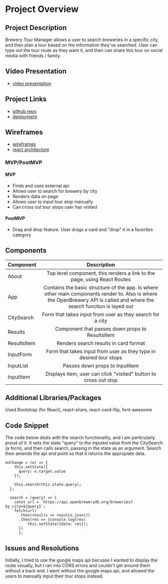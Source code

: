 # Project Overview


## Project Description

Brewery Tour Manager allows a user to search breweries in a specific city, and then plan a tour based on the information they've searched. User can type out the tour route as they want it, and then can share this tour on social media with friends / family. 

## Video Presentation

- [video presentation](https://youtu.be/oW-zJdHTrD8)


## Project Links

- [github repo](https://github.com/dcgleason/brewery-locator)
- [deployment](https://brewery-tour-manager.netlify.com/)

## Wireframes

- [wireframes](https://i.ibb.co/rkFd87S/Screen-Shot-2020-01-10-at-12-38-01-PM.png)
- [react architecture](https://i.ibb.co/qgYqSTd/Screen-Shot-2020-01-10-at-12-47-30-PM.png)


### MVP/PostMVP 

#### MVP 
- Finds and uses external api 
- Allows user to search for brewery by city
- Renders data on page  
- Allows user to input tour stop manually
- Can cross out tour stops user has visited

#### PostMVP 

- Drag and drop feature. User drags a card and "drop" it in a favorites category 

## Components 

| Component | Description | 
| --- | :---: |  
| About | Top level component, this renders a link to the page, using React Routes | 
| App | Contains the basic structure of the app. Is where other main components render to. Also is where the OpenBrewery API is called and where the search function is layed out| 
| CitySearch | Form that takes input from user as they search for a city  | 
| Results | Component that passes down props to ResultsItem | 
| ResultsItem | Renders search results in card format | 
| InputForm | Form that takes input from user as they type in desired tour stops | 
| InputList | Passes down props to InputItem| 
| InputItem | Displays item, user can click "visited" button to cross out stop | 


## Additional Libraries/Packages
Used Bootstrap (for React), react-share, react-card-flip, font-awesome

## Code Snippet

The code below deals with the search functionality, and I am particularly proud of it. It sets the state "query" to the inputed value from the CitySearch (a form), and then calls search, passing in the state as an argument. Search then amends the api end point so that it returns the appropiate data. 


```
onChange = (e) => {  
    this.setState({
      query: e.target.value
    });

    this.search(this.state.query);
  };

  search = (query) => {
    const url = `https://api.openbrewerydb.org/breweries?by_city=${query}`;
    fetch(url)
      .then(results => results.json())
      .then(res => {console.log(res)
          this.setState({data: res});
      })
      };
```

## Issues and Resolutions
 Initially, I tried to use the google maps api becuase I wanted to display the route visually, but I ran into CORS errors and couldn't get around them without a back end. I went without the google maps api, and allowed the users to manually input their tour stops instead. 
